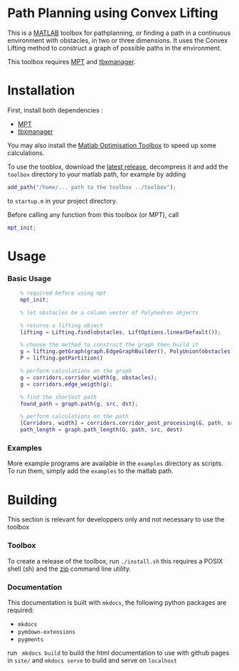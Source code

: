 # Path Planning using Convex Lifting

This is a [MATLAB](https://mathworks.com) toolbox for pathplanning, or finding a path in a continuous environment with obstacles, in two or three dimensions.
It uses the Convex Lifting method to construct a graph of possible paths in the environment.

This toolbox requires [MPT](https://www.mpt3.org/) and [tbxmanager](https://www.tbxmanager.com/).

# Installation

First, install both dependencies :

* [MPT](https://www.mpt3.org/)
* [tbxmanager](https://www.tbxmanager.com/)

You may also install the [Matlab Optimisation Toolbox](https://fr.mathworks.com/products/optimization.html) to speed up some calculations.


To use the tooblox, download the [latest release](), decompress it and add the `toolbox` directory to your matlab path, for example by adding
```matlab
add_path("/home/... path to the toolbox ../toolbox");
```
to `startup.m` in your project directory.

Before calling any function from this toolbox (or MPT), call 
```matlab
mpt_init;
```

# Usage

### Basic Usage

```matlab
    % required before using mpt
    mpt_init; 

    % let obstacles be a column vector of Polyhedron objects

    % returns a lifting object
    lifting = Lifting.find(obstacles, LiftOptions.linearDefault());

    % choose the method to construct the graph then build it
    g = lifting.getGraph(graph.EdgeGraphBuilder(), PolyUnion(obstacles).convexHull());
    P = lifting.getPartition()

    % perform calculations on the graph
    g = corridors.corridor_width(g, obstacles);
    g = corridors.edge_weigth(g);

    % find the shortest path
    found_path = graph.path(g, src, dst);

    % perform calculations on the path
    [Corridors, width] = corridors.corridor_post_processing(G, path, src, dest, obstacles, 100);
    path_length = graph.path_length(G, path, src, dest)
```

### Examples

More example programs are available in the `examples` directory as scripts. To run them, simply add the `examples` to the matlab path.


# Building

This section is relevant for developpers only and not necessary to use the toolbox

### Toolbox

To create a release of the toolbox, run `./install.sh` this requires a POSIX shell (sh) and the [zip](https://infozip.sourceforge.net/Zip.html) command line utility.


### Documentation

This documentation is built with `mkdocs`, the following python packages are required:

* `mkdocs`
* `pymdown-extensions`
* `pygments`


run ` mkdocs build`  to build the html documentation to use with github pages in `site/`
and `mkdocs serve` to build and serve on `localhost`



